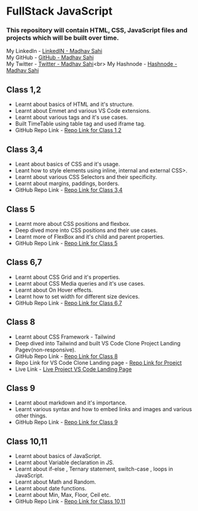 # FullStack JavaScript 
### This repository will contain HTML, CSS, JavaScript files and projects which will be built over time. <br>
My LinkedIn - [LinkedIN - Madhav Sahi](https://www.linkedin.com/in/madhav-sahi-6a2305161/) <br>
My GitHub - [GitHub - Madhav Sahi](https://github.com/MadhavSahi) <br>
My Twitter - [Twitter - Madhav Sahi](https://twitter.com/Madhavvv_)<br>
My Hashnode - [Hashnode - Madhav Sahi](https://madhavsahi.hashnode.dev/)<br>

## Class 1,2
- Learnt about basics of HTML and it's structure.
- Learnt about Emmet and various VS Code extensions.
- Learnt about various tags and it's use cases.
- Built TimeTable using table tag and used iframe tag.
- GitHub Repo Link - [Repo Link for Class 1,2](https://github.com/MadhavSahi/FullStack-JavaScript-2022-23/tree/main/Class-1%2C2-Basics-HTML_6%2C7Nov22/Basics_HTML "Repo Link")

## Class 3,4
- Leant about basics of CSS and it's usage.
- Leant how to style elements using inline, internal and external CSS>.
- Learnt about various CSS Selectors and their specificity.
- Learnt about margins, paddings, borders.
- GitHub Repo Link - [Repo Link for Class 3,4](https://github.com/MadhavSahi/FullStack-JavaScript-2022-23/tree/main/Class-3%2C4-Basics-CSS_12%2C13Nov2022 "Repo Link")

## Class 5
- Learnt more about CSS positions and flexbox.
- Deep dived more into CSS positions and their use cases.
- Learnt more of FlexBox and it's child and parent properties.
- GitHub Repo Link - [Repo Link for Class 5](https://github.com/MadhavSahi/FullStack-JavaScript-2022-23/tree/main/Class-5-Basics-CSS_19Nov2022 "Repo Link")

## Class 6,7
- Learnt about CSS Grid and it's properties.
- Learnt about CSS Media queries and it's use cases.
- Learnt about On Hover effects.
- Learnt how to set width for different size devices.
- GitHub Repo Link - [Repo Link for Class 6,7](https://github.com/MadhavSahi/FullStack-JavaScript-2022-23/tree/main/Class-6%2C7-Basics-CSS_20Nov2022 "Repo Link")

## Class 8
- Learnt about CSS Framework - Tailwind
- Deep dived into Tailwind and built VS Code Clone Project Landing Pagev(non-responsive).
- GitHub Repo Link - [Repo Link for Class 8](https://github.com/MadhavSahi/FullStack-JavaScript-2022-23/tree/main/Class-8-Tailwind_27Nov2022 "Repo Link")
- Repo Link for VS Code Clone Landing page - [Repo Link for Proejct](https://github.com/MadhavSahi/FullStack-JavaScript-2022-23/tree/main/Class-8-Tailwind_27Nov2022/VSCode_Clone_Tailwind "Repo Link")
- Live Link - [Live Project VS Code Landing Page](https://madhavsahi-vscode-clone-tailwind.netlify.app/ "Live Link")

## Class 9
- Learnt about markdown and it's importance.
- Learnt various syntax and how to embed links and images and various other things.
- GitHub Repo Link - [Repo Link for Class 9](https://github.com/MadhavSahi/FullStack-JavaScript-2022-23/tree/main/Class-9-Markdown_3Dec2022 "Repo Link")

## Class 10,11
- Learnt about basics of JavaScript.
- Learnt about Variable declaration in JS.
- Learnt about if-else , Ternary statement, switch-case , loops in JavaScript.
- Learnt about Math and Random.
- Learnt about date functions.
- Learnt about Min, Max, Floor, Ceil etc.
- GitHub Repo Link - [Repo Link for Class 10,11](https://github.com/MadhavSahi/FullStack-JavaScript-2022-23/tree/main/Class-10-JavaScript_10Dec2022 "Repo Link")
